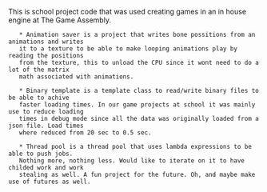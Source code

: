 This is school project code that was used creating games in an in house engine at The Game Assembly.

       * Animation saver is a project that writes bone possitions from an animations and writes
       it to a texture to be able to make looping animations play by reading the positions 
       from the texture, this to unload the CPU since it wont need to do a lot of the matrix
       math associated with animations.

       * Binary template is a template class to read/write binary files to be able to achive
       faster loading times. In our game projects at school it was mainly use to reduce loading
       times in debug mode since all the data was originally loaded from a json file. Load times
       where reduced from 20 sec to 0.5 sec.

       * Thread pool is a thread pool that uses lambda expressions to be able to push jobs.
       Nothing more, nothing less. Would like to iterate on it to have childed work and work
       stealing as well. A fun project for the future. Oh, and maybe make use of futures as well.
